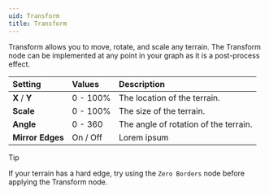 ```yaml
---
uid: Transform
title: Transform
---
```


Transform allows you to move, rotate, and scale any terrain. The Transform node can be implemented at any point in your graph as it is a post-process effect.

| Setting          | Values          | Description                           |
| :--------------- | :-------------- | :------------------------------------ |
| **X** / **Y**    | 0 - 100%     | The location of the terrain.          |
| **Scale**        | 0 - 100%     | The size of the terrain.              |
| **Angle**        | 0 - 360         | The angle of rotation of the terrain. |
| **Mirror Edges** | On / Off | Lorem ipsum                           |



> [!TIP]
> If your terrain has a hard edge, try using the `Zero Borders` node before applying the Transform node.